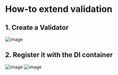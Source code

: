 # How-to extend validation
## 1. Create a Validator
![image](https://user-images.githubusercontent.com/42555001/126116829-21993389-1938-467c-851d-d1be1f05ad17.png)
## 2. Register it with the DI container
![image](https://user-images.githubusercontent.com/42555001/126116923-74d48d5f-5e14-4c63-8ffc-a3ecbe18d70e.png)
![image](https://user-images.githubusercontent.com/42555001/126117263-99ea65b7-26d9-45e6-b35a-d52b9f1dcde7.png)
